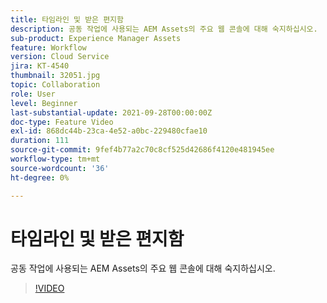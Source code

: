 ```yaml
---
title: 타임라인 및 받은 편지함
description: 공동 작업에 사용되는 AEM Assets의 주요 웹 콘솔에 대해 숙지하십시오.
sub-product: Experience Manager Assets
feature: Workflow
version: Cloud Service
jira: KT-4540
thumbnail: 32051.jpg
topic: Collaboration
role: User
level: Beginner
last-substantial-update: 2021-09-28T00:00:00Z
doc-type: Feature Video
exl-id: 868dc44b-23ca-4e52-a0bc-229480cfae10
duration: 111
source-git-commit: 9fef4b77a2c70c8cf525d42686f4120e481945ee
workflow-type: tm+mt
source-wordcount: '36'
ht-degree: 0%

---
```


# 타임라인 및 받은 편지함

공동 작업에 사용되는 AEM Assets의 주요 웹 콘솔에 대해 숙지하십시오.

>[!VIDEO](https://video.tv.adobe.com/v/32051?quality=12&learn=on)
